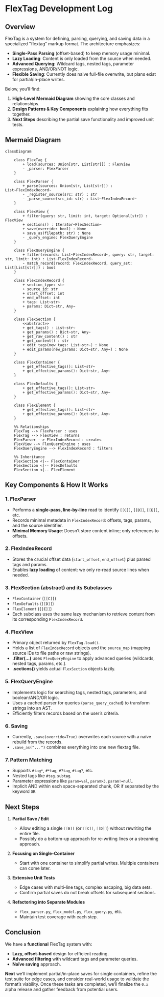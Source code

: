 # FlexTag Development Log

## Overview
FlexTag is a system for defining, parsing, querying, and saving data in a specialized "flextag" markup format. The architecture emphasizes:
- **Single-Pass Parsing** (offset-based) to keep memory usage minimal.
- **Lazy Loading**: Content is only loaded from the source when needed.
- **Advanced Querying**: Wildcard tags, nested tags, parameter expressions, AND/OR/NOT logic.
- **Flexible Saving**: Currently does naive full-file overwrite, but plans exist for partial/in-place writes.

Below, you’ll find:
1. **High-Level Mermaid Diagram** showing the core classes and relationships.
2. **Design Patterns & Key Components** explaining how everything fits together.
3. **Next Steps** describing the partial save functionality and improved unit tests.

## Mermaid Diagram
```mermaid
classDiagram

    class FlexTag {
        + load(sources: Union[str, List[str]]) : FlexView
        - _parser: FlexParser
    }

    class FlexParser {
        + parse(sources: Union[str, List[str]]) : List~FlexIndexRecord~
        - _register_source(src: str) : str
        - _parse_source(src_id: str) : List~FlexIndexRecord~
    }

    class FlexView {
        + filter(query: str, limit: int, target: Optional[str]) : FlexView
        + sections() : Iterator~FlexSection~
        + save(override: bool) : None
        + save_as(filepath: str) : None
        - _query_engine: FlexQueryEngine
    }

    class FlexQueryEngine {
        + filter(records: List~FlexIndexRecord~, query: str, target: str, limit: int) : List~FlexIndexRecord~
        - match_record(record: FlexIndexRecord, query_ast: List[List[str]]) : bool
    }

    class FlexIndexRecord {
        + section_type: str
        + source_id: str
        + start_offset: int
        + end_offset: int
        + tags: List~str~
        + params: Dict~str, Any~
    }

    class FlexSection {
        <<abstract>>
        + get_tags() : List~str~
        + get_params() : Dict~str, Any~
        + get_raw_content() : str
        + get_content() : str
        + edit_tags(new_tags: List~str~) : None
        + edit_params(new_params: Dict~str, Any~) : None
    }

    class FlexContainer {
        + get_effective_tags(): List~str~
        + get_effective_params(): Dict~str, Any~
    }

    class FlexDefaults {
        + get_effective_tags(): List~str~
        + get_effective_params(): Dict~str, Any~
    }

    class FlexElement {
        + get_effective_tags(): List~str~
        + get_effective_params(): Dict~str, Any~
    }

    %% Relationships
    FlexTag --> FlexParser : uses
    FlexTag --> FlexView : returns
    FlexParser --> FlexIndexRecord : creates
    FlexView --> FlexQueryEngine : uses
    FlexQueryEngine --> FlexIndexRecord : filters

    %% Inheritance
    FlexSection <|-- FlexContainer
    FlexSection <|-- FlexDefaults
    FlexSection <|-- FlexElement
```

## Key Components & How It Works

### 1. **FlexParser**
- Performs a **single-pass, line-by-line** read to identify `[[C]]`, `[[D]]`, `[[E]]`, etc.
- Records minimal metadata in `FlexIndexRecord`: offsets, tags, params, and the source identifier.
- **Minimal Memory Usage**: Doesn’t store content inline; only references to offsets.

### 2. **FlexIndexRecord**
- Stores the crucial offset data (`start_offset`, `end_offset`) plus parsed tags and params.
- Enables **lazy loading** of content: we only re-read source lines when needed.

### 3. **FlexSection** (abstract) and its Subclasses
- `FlexContainer` (`[[C]]`)
- `FlexDefaults` (`[[D]]`)
- `FlexElement` (`[[E]]`)
- Each subclass uses the same lazy mechanism to retrieve content from its corresponding `FlexIndexRecord`.

### 4. **FlexView**
- Primary object returned by `FlexTag.load()`.
- Holds a list of `FlexIndexRecord` objects and the `source_map` (mapping source IDs to file paths or raw strings).
- **.filter(...)** uses `FlexQueryEngine` to apply advanced queries (wildcards, nested tags, params, etc.).
- **.sections()** yields actual `FlexSection` objects lazily.

### 5. **FlexQueryEngine**
- Implements logic for searching tags, nested tags, parameters, and boolean/AND/OR logic.
- Uses a cached parser for queries (`parse_query_cached`) to transform strings into an AST.
- Efficiently filters records based on the user’s criteria.

### 6. **Saving**
- Currently, `.save(override=True)` overwrites each source with a naïve rebuild from the records. 
- `.save_as("...")` combines everything into one new flextag file.

### 7. **Pattern Matching**
- Supports `#tag*`, `#*tag`, `#?tag`, `#tag?`, etc.
- Nested tags like `#tag.subtag`.
- Parameter expressions like `param=val`, `param>3`, `param!=null`.
- Implicit AND within each space-separated chunk, OR if separated by the keyword `OR`.

## Next Steps

1. **Partial Save / Edit**  
   - Allow editing a single `[[E]]` (or `[[C]]`, `[[D]]`) without rewriting the entire file.
   - Possibly do a bottom-up approach for re-writing lines or a streaming approach.

2. **Focusing on Single-Container**  
   - Start with one container to simplify partial writes. Multiple containers can come later.

3. **Extensive Unit Tests**  
   - Edge cases with multi-line tags, complex escaping, big data sets.
   - Confirm partial saves do not break offsets for subsequent sections.

4. **Refactoring into Separate Modules**  
   - `flex_parser.py`, `flex_model.py`, `flex_query.py`, etc. 
   - Maintain test coverage with each step.

## Conclusion
We have a **functional** FlexTag system with:
- **Lazy, offset-based** design for efficient reading.
- **Advanced filtering** with wildcard tags and parameter queries.
- **Naïve saving** approach.

**Next** we’ll implement partial/in-place saves for single containers, refine the test suite for edge cases, and consider real-world usage to validate the format’s viability. Once these tasks are completed, we’ll finalize the `0.x` alpha release and gather feedback from potential users.

